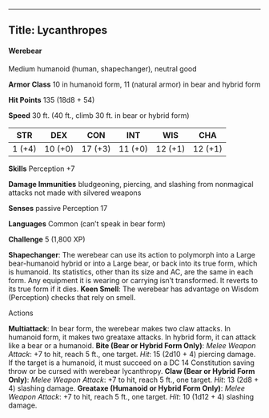 -------------------------
Title: Lycanthropes
-------------------------


#### Werebear

Medium humanoid (human, shapechanger), neutral good

**Armor Class** 10 in humanoid form, 11 (natural armor) in bear and
hybrid form

**Hit Points** 135 (18d8 + 54)

**Speed** 30 ft. (40 ft., climb 30 ft. in bear or hybrid form)

  STR|         DEX|         CON|         INT|         WIS|         CHA
  -----------| -----------| -----------| -----------| -----------| -----------|
   1 (+4)   | 10 (+0)   | 17 (+3)   | 11 (+0)   | 12 (+1)   | 12 (+1)

**Skills** Perception +7

**Damage Immunities** bludgeoning, piercing, and slashing from
nonmagical attacks not made with silvered weapons

**Senses** passive Perception 17

**Languages** Common (can’t speak in bear form)

**Challenge** 5 (1,800 XP)


**Shapechanger**: The werebear can use its action to polymorph into
    a Large bear-humanoid hybrid or into a Large bear, or back into its
    true form, which is humanoid. Its statistics, other than its size
    and AC, are the same in each form. Any equipment it is wearing or
    carrying isn’t transformed. It reverts to its true form if it dies.
**Keen Smell**: The werebear has advantage on Wisdom (Perception)
    checks that rely on smell.


Actions

**Multiattack**: In bear form, the werebear makes two claw attacks.
    In humanoid form, it makes two greataxe attacks. In hybrid form, it
    can attack like a bear or a humanoid.
**Bite (Bear or Hybrid Form Only)**: *Melee Weapon Attack*: +7 to
    hit, reach 5 ft., one target. *Hit*: 15 (2d10 + 4) piercing damage.
    If the target is a humanoid, it must succeed on a DC 14 Constitution
    saving throw or be cursed with werebear lycanthropy.
**Claw (Bear or Hybrid Form Only)**: *Melee Weapon Attack*: +7 to
    hit, reach 5 ft., one target. *Hit*: 13 (2d8 + 4) slashing damage.
**Greataxe (Humanoid or Hybrid Form Only)**: *Melee Weapon Attack*:
    +7 to hit, reach 5 ft., one target. *Hit*: 10 (1d12 + 4)
    slashing damage.

